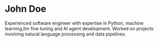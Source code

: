 # John Doe

Experienced software engineer with expertise in Python, machine learning,llm fine tuning and AI agent development. Worked on projects involving natural language processing and data pipelines.
